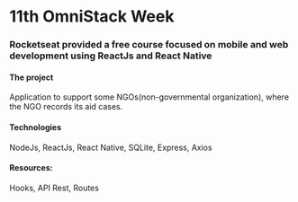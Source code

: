 <h1>
11th OmniStack Week 
</h1>

<h3 align="left">
 Rocketseat provided a free course focused on mobile and web development using ReactJs and React Native
 </h3>

<h4 align="left">
  The project 
</h4>
Application to support some NGOs(non-governmental organization), where the NGO records its aid cases.



<h4 align="left">
Technologies
</h4> 
NodeJs, ReactJs, React Native, SQLite, Express, Axios

<h4 align="left">
Resources: 
</h4>   
Hooks, API Rest, Routes


